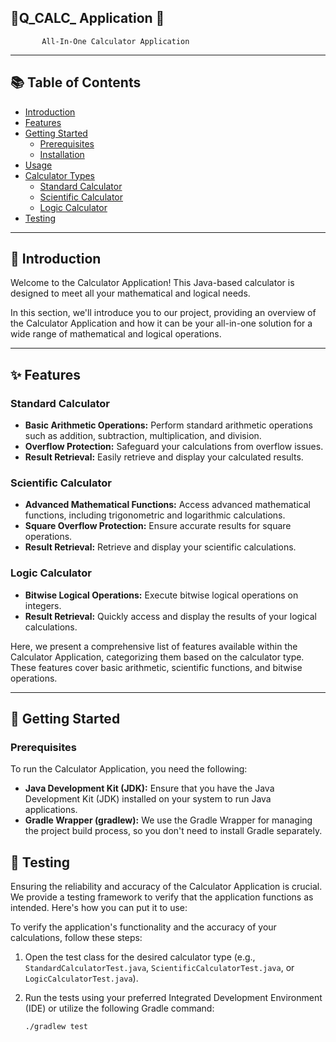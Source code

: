 
  ## 🌟Q_CALC_ Application 🌟
  
           All-In-One Calculator Application

---


## 📚 Table of Contents
- [Introduction](#introduction)
- [Features](#features)
- [Getting Started](#getting-started)
  - [Prerequisites](#prerequisites)
  - [Installation](#installation)
- [Usage](#usage)
- [Calculator Types](#calculator-types)
  - [Standard Calculator](#standard-calculator)
  - [Scientific Calculator](#scientific-calculator)
  - [Logic Calculator](#logic-calculator)
- [Testing](#testing)

---

## 🚀 Introduction

Welcome to the Calculator Application! This Java-based calculator is designed to meet all your mathematical and logical needs.

In this section, we'll introduce you to our project, providing an overview of the Calculator Application and how it can be your all-in-one solution for a wide range of mathematical and logical operations.

---


## ✨ Features

### Standard Calculator

- **Basic Arithmetic Operations:** Perform standard arithmetic operations such as addition, subtraction, multiplication, and division.
- **Overflow Protection:** Safeguard your calculations from overflow issues.
- **Result Retrieval:** Easily retrieve and display your calculated results.

### Scientific Calculator

- **Advanced Mathematical Functions:** Access advanced mathematical functions, including trigonometric and logarithmic calculations.
- **Square Overflow Protection:** Ensure accurate results for square operations.
- **Result Retrieval:** Retrieve and display your scientific calculations.

### Logic Calculator

- **Bitwise Logical Operations:** Execute bitwise logical operations on integers.
- **Result Retrieval:** Quickly access and display the results of your logical calculations.

Here, we present a comprehensive list of features available within the Calculator Application, categorizing them based on the calculator type. These features cover basic arithmetic, scientific functions, and bitwise operations.

---


## 🏁 Getting Started

### Prerequisites

To run the Calculator Application, you need the following:

- **Java Development Kit (JDK):** Ensure that you have the Java Development Kit (JDK) installed on your system to run Java applications.
- **Gradle Wrapper (gradlew):** We use the Gradle Wrapper for managing the project build process, so you don't need to install Gradle separately.


## 🧪 Testing

Ensuring the reliability and accuracy of the Calculator Application is crucial. We provide a testing framework to verify that the application functions as intended. Here's how you can put it to use:

To verify the application's functionality and the accuracy of your calculations, follow these steps:

1. Open the test class for the desired calculator type (e.g., `StandardCalculatorTest.java`, `ScientificCalculatorTest.java`, or `LogicCalculatorTest.java`).

2. Run the tests using your preferred Integrated Development Environment (IDE) or utilize the following Gradle command:

   ```bash
   ./gradlew test


